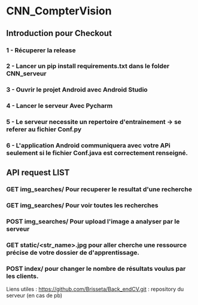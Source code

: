 # CNN_CompterVision

## Introduction pour Checkout

### 1 - Récuperer la release 
### 2 - Lancer un pip install requirements.txt dans le folder CNN_serveur
### 3 - Ouvrir le projet Android avec Android Studio
### 4 - Lancer le serveur Avec Pycharm
### 5 - Le serveur necessite un repertoire d'entrainement -> se referer au fichier Conf.py
### 6 - L'application Android communiquera avec votre APi seulement si le fichier Conf.java est correctement renseigné.

## API request LIST

### GET img_searches/<pk> Pour recuperer le resultat d'une recherche
### GET img_searches/ Pour voir toutes les recherches
### POST img_searches/ Pour upload l'image a analyser par le serveur
### GET static/<str_name>.jpg pour aller cherche une ressource précise de votre dossier de d'apprentissage.
### POST index/<int> pour changer le nombre de résultats voulus par les clients.
  
  
 Liens utiles : 
 https://github.com/Brisseta/Back_endCV.git : repository du serveur (en cas de pb)
 
